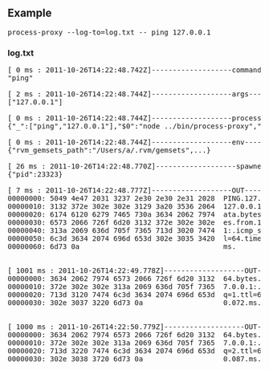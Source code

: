 
## Example

<pre>
process-proxy --log-to=log.txt -- ping 127.0.0.1
</pre>

### log.txt
<pre>
[ 0 ms : 2011-10-26T14:22:48.742Z]-------------------command-------------------
"ping"

[ 2 ms : 2011-10-26T14:22:48.744Z]-------------------args-------------------
["127.0.0.1"]

[ 0 ms : 2011-10-26T14:22:48.744Z]-------------------process-proxy parsed args-------------------
{"_":["ping","127.0.0.1"],"$0":"node ../bin/process-proxy","log-to":"log.txt"}

[ 0 ms : 2011-10-26T14:22:48.744Z]-------------------env-------------------
{"rvm_gemsets_path":"/Users/a/.rvm/gemsets",...}

[ 26 ms : 2011-10-26T14:22:48.770Z]-------------------spawned-------------------
{"pid":23323}

[ 7 ms : 2011-10-26T14:22:48.777Z]-------------------OUT-------------------
00000000: 5049 4e47 2031 3237 2e30 2e30 2e31 2028  PING.127.0.0.1.(
00000010: 3132 372e 302e 302e 3129 3a20 3536 2064  127.0.0.1):.56.d
00000020: 6174 6120 6279 7465 730a 3634 2062 7974  ata.bytes.64.byt
00000030: 6573 2066 726f 6d20 3132 372e 302e 302e  es.from.127.0.0.
00000040: 313a 2069 636d 705f 7365 713d 3020 7474  1:.icmp_seq=0.tt
00000050: 6c3d 3634 2074 696d 653d 302e 3035 3420  l=64.time=0.054.
00000060: 6d73 0a                                  ms.


[ 1001 ms : 2011-10-26T14:22:49.778Z]-------------------OUT-------------------
00000000: 3634 2062 7974 6573 2066 726f 6d20 3132  64.bytes.from.12
00000010: 372e 302e 302e 313a 2069 636d 705f 7365  7.0.0.1:.icmp_se
00000020: 713d 3120 7474 6c3d 3634 2074 696d 653d  q=1.ttl=64.time=
00000030: 302e 3037 3220 6d73 0a                   0.072.ms.


[ 1000 ms : 2011-10-26T14:22:50.779Z]-------------------OUT-------------------
00000000: 3634 2062 7974 6573 2066 726f 6d20 3132  64.bytes.from.12
00000010: 372e 302e 302e 313a 2069 636d 705f 7365  7.0.0.1:.icmp_se
00000020: 713d 3220 7474 6c3d 3634 2074 696d 653d  q=2.ttl=64.time=
00000030: 302e 3038 3720 6d73 0a                   0.087.ms.

</pre>
